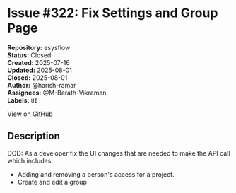 # Issue #322: Fix Settings and Group Page

**Repository:** esysflow  
**Status:** Closed  
**Created:** 2025-07-16  
**Updated:** 2025-08-01  
**Closed:** 2025-08-01  
**Author:** @harish-ramar  
**Assignees:** @M-Barath-Vikraman  
**Labels:** `UI`  

[View on GitHub](https://github.com/Simtestlab/esysflow/issues/322)

## Description

DOD: As a developer fix the UI changes that are needed to make the API call which includes
- Adding and removing a person's access for a project.
- Create and edit a group